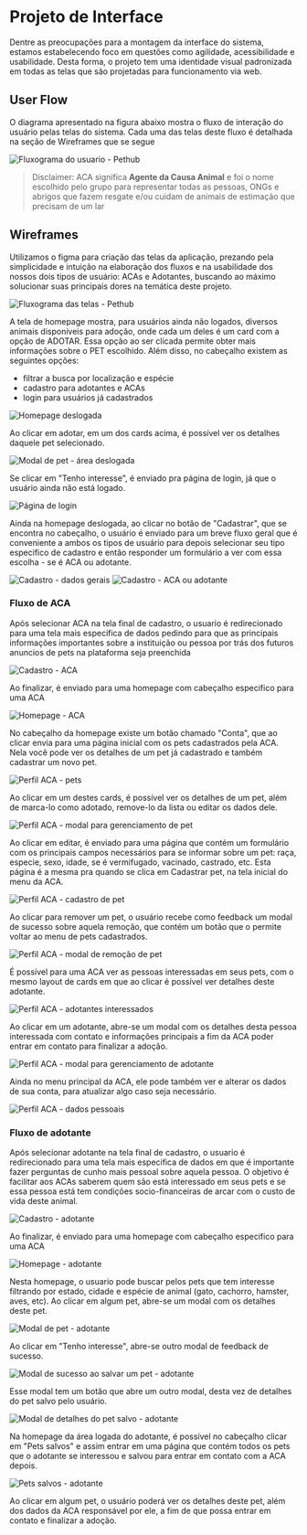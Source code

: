
# Projeto de Interface

Dentre as preocupações para a montagem da interface do sistema, estamos estabelecendo foco em questões como agilidade, acessibilidade e usabilidade. Desta forma, o projeto tem uma identidade visual padronizada em todas as telas que são projetadas para funcionamento via web. 

## User Flow

O diagrama apresentado na figura abaixo mostra o fluxo de interação do usuário pelas telas do sistema. Cada uma das telas deste fluxo é detalhada na seção de Wireframes que se segue

![Fluxograma do usuario - Pethub](img/fluxograma-do-usuario.jpg)

> Disclaimer: ACA significa <strong>Agente da Causa Animal</strong> e foi o nome escolhido pelo grupo para representar todas as pessoas, ONGs e abrigos que fazem resgate e/ou cuidam de animais de estimação que precisam de um lar
## Wireframes

Utilizamos o figma para criação das telas da aplicação, prezando pela simplicidade e intuição na elaboração dos fluxos e na usabilidade dos nossos dois tipos de usuário: ACAs e Adotantes, buscando ao máximo solucionar suas principais dores na temática deste projeto.

![Fluxograma das telas - Pethub](img/fluxograma-das-telas.png)

A tela de homepage mostra, para usuários ainda não logados, diversos animais disponíveis para adoção, onde cada um deles é um card com a opção de ADOTAR. Essa opção ao ser clicada permite obter mais informações sobre o PET escolhido. Além disso, no cabeçalho existem as seguintes opções:
- filtrar a busca por localização e espécie
- cadastro para adotantes e ACAs
- login para usuários já cadastrados

![Homepage deslogada](img/home-deslogada.png)

Ao clicar em adotar, em um dos cards acima, é possível ver os detalhes daquele pet selecionado. 

![Modal de pet - área deslogada](img/modal-pet-area-deslogada.png)

Se clicar em "Tenho interesse", é enviado pra página de login, já que o usuário ainda não está logado.

![Página de login](img/login.png)

Ainda na homepage deslogada, ao clicar no botão de "Cadastrar", que se encontra no cabeçalho, o usuário é enviado para um breve fluxo geral que é conveniente a ambos os tipos de usuário para depois selecionar seu tipo especifico de cadastro e então responder um formulário a ver com essa escolha - se é ACA ou adotante.

![Cadastro - dados gerais](img/cadastro-parte-1.png)
![Cadastro - ACA ou adotante](img/cadastro-parte-2.png)

### Fluxo de ACA

Após selecionar ACA na tela final de cadastro, o usuario é redirecionado para uma tela mais especifica de dados pedindo para que as principais informações importantes sobre a instituição ou pessoa por trás dos futuros anuncios de pets na plataforma seja preenchida

![Cadastro - ACA](img/cadastro-ACA.png)

Ao finalizar, é enviado para uma homepage com cabeçalho especifico para uma ACA

![Homepage - ACA](img/home-ACA.png)

No cabeçalho da homepage existe um botão chamado "Conta", que ao clicar envia para uma página inicial com os pets cadastrados pela ACA. Nela você pode ver os detalhes de um pet já cadastrado e também cadastrar um novo pet.

![Perfil ACA - pets](img/pets-cadastrados-ACA.png)

Ao clicar em um destes cards, é possível ver os detalhes de um pet, além de marca-lo como adotado, remove-lo da lista ou editar os dados dele.

![Perfil ACA - modal para gerenciamento de pet](img/modal-gerenciamento-pet.png)

Ao clicar em editar, é enviado para uma página que contém um formulário com os principais campos necessários para se informar sobre um pet: raça, especie, sexo, idade, se é vermifugado, vacinado, castrado, etc. Esta página é a mesma pra quando se clica em Cadastrar pet, na tela inicial do menu da ACA.

![Perfil ACA - cadastro de pet](img/cadastro-pet-ACA.png)

Ao clicar para remover um pet, o usuário recebe como feedback um modal de sucesso sobre aquela remoção, que contém um botão que o permite voltar ao menu de pets cadastrados.

![Perfil ACA - modal de remoção de pet](img/modal-sucesso-remover-pet.png)

É possível para uma ACA ver as pessoas interessadas em seus pets, com o mesmo layout de cards em que ao clicar é possível ver detalhes deste adotante.

![Perfil ACA - adotantes interessados](img/adotantes-interessados-ACA.png)

Ao clicar em um adotante, abre-se um modal com os detalhes desta pessoa interessada com contato e informações principais a fim da ACA poder entrar em contato para finalizar a adoção.

![Perfil ACA - modal para gerenciamento de adotante](img/modal-gerenciamento-adotante.png)

Ainda no menu principal da ACA, ele pode também ver e alterar os dados de sua conta, para atualizar algo caso seja necessário.

![Perfil ACA - dados pessoais](img/dados-ACA.png)


### Fluxo de adotante
Após selecionar adotante na tela final de cadastro, o usuario é redirecionado para uma tela mais especifica de dados em que é importante fazer perguntas de cunho mais pessoal sobre aquela pessoa. O objetivo é facilitar aos ACAs saberem quem são está interessado em seus pets e se essa pessoa está tem condições socio-financeiras de arcar com o custo de vida deste animal.

![Cadastro - adotante](img/cadastro-adotante.png)

Ao finalizar, é enviado para uma homepage com cabeçalho especifico para uma ACA

![Homepage - adotante](img/home-adotante.png)

Nesta homepage, o usuario pode buscar pelos pets que tem interesse filtrando por estado, cidade e espécie de animal (gato, cachorro, hamster, aves, etc). Ao clicar em algum pet, abre-se um modal com os detalhes deste pet.

![Modal de pet - adotante](img/modal-pet-area-logada.png)

Ao clicar em "Tenho interesse", abre-se outro modal de feedback de sucesso.

![Modal de sucesso ao salvar um pet - adotante](img/modal-sucesso-salvar-pet.png)

Esse modal tem um botão que abre um outro modal, desta vez de detalhes do pet salvo pelo usuário.

![Modal de detalhes do pet salvo - adotante](img/modal-detalhes-pet-salvo-adotante.png)

Na homepage da área logada do adotante, é possível no cabeçalho clicar em "Pets salvos" e assim entrar em uma página que contém todos os pets que o adotante se interessou e salvou para entrar em contato com a ACA depois.

![Pets salvos - adotante](img/pets-salvos-adotantes.png)

Ao clicar em algum pet, o usuário poderá ver os detalhes deste pet, além dos dados da ACA responsável por ele, a fim de que possa entrar em contato e finalizar a adoção.

